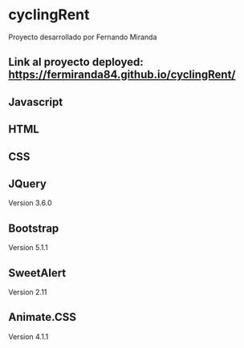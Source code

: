 # cyclingRent
Proyecto desarrollado por Fernando Miranda

## Link al proyecto deployed: https://fermiranda84.github.io/cyclingRent/

## Javascript
## HTML
## CSS

## JQuery
Version 3.6.0

## Bootstrap
Version 5.1.1

## SweetAlert
Version 2.11

## Animate.CSS
Version 4.1.1
